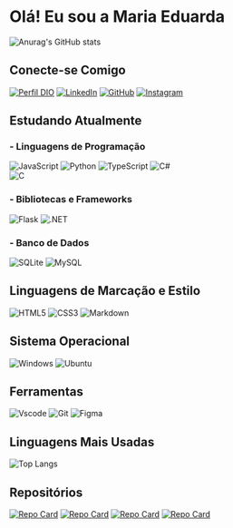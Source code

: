 # Olá! Eu sou a Maria Eduarda

![Anurag's GitHub stats](https://github-readme-stats.vercel.app/api?username=mariaeduarda228&theme=github_dark&show_icons=true)

## Conecte-se Comigo

[![Perfil DIO](https://img.shields.io/badge/-Meu%20Perfil%20na%20DIO-100?style=for-the-badge&logo=)](https://www.dio.me/users/mariaeduarda08222005)
[![LinkedIn](https://img.shields.io/badge/LinkedIn-100?style=for-the-badge&logo=linkedin&logoColor=0077B5)](https://www.linkedin.com/in/maria-eduarda-bastos-9139a3259/)
[![GitHub](https://img.shields.io/badge/GitHub-100000?style=for-the-badge&logo=github&logoColor=white)](https://github.com/mariaeduarda228)
[![Instagram](https://img.shields.io/badge/-Instagram-100?style=for-the-badge&logo=instagram&logoColor=)](https://www.instagram.com/e_mary22/)

## Estudando Atualmente

### - Linguagens de Programação

![JavaScript](https://img.shields.io/badge/JavaScript-100?style=for-the-badge&logo=javascript&logoColor=)
![Python](https://img.shields.io/badge/python-100?style=for-the-badge&logo=python&logoColor=)
![TypeScript](https://img.shields.io/badge/TypeScript-100?style=for-the-badge&logo=typescript&logoColor=)
![C#](https://img.shields.io/badge/C%23-100?style=for-the-badge&logo=c-sharp&logoColor=)        
![C](https://img.shields.io/badge/C-100?style=for-the-badge&logo=c&logoColor=0077B5)

### - Bibliotecas e Frameworks

![Flask](https://img.shields.io/badge/flask-%23000.svg?style=for-the-badge&logo=flask&logoColor=)
![.NET](https://img.shields.io/badge/.NET-100?style=for-the-badge&logo=.net&logoColor=5C2D91)

### - Banco de Dados

![SQLite](https://img.shields.io/badge/SQLite-000?style=for-the-badge&logo=sqlite&logoColor=07405E)
![MySQL](https://img.shields.io/badge/MySQL-00000F?style=for-the-badge&logo=mysql&logoColor=white)

## Linguagens de Marcação e Estilo

![HTML5](https://img.shields.io/badge/HTML5-100?style=for-the-badge&logo=html5&logoColor=E34F26)
![CSS3](https://img.shields.io/badge/CSS3-100?style=for-the-badge&logo=css3&logoColor=1572B6)
![Markdown](https://img.shields.io/badge/Markdown-000?style=for-the-badge&logo=markdown)

## Sistema Operacional

![Windows](https://img.shields.io/badge/Windows-000?style=for-the-badge&logo=windows&logoColor=2CA5E0)
![Ubuntu](https://img.shields.io/badge/Ubuntu-100?style=for-the-badge&logo=ubuntu&logoColor=)

## Ferramentas

![Vscode](https://img.shields.io/badge/Vscode-100?style=for-the-badge&logo=visual-studio-code&logoColor=007ACC)
![Git](https://img.shields.io/badge/GIT-100?style=for-the-badge&logo=git&logoColor=)
![Figma](https://img.shields.io/badge/Figma-100?style=for-the-badge&logo=figma&logoColor=)

## Linguagens Mais Usadas

![Top Langs](https://github-readme-stats-git-masterrstaa-rickstaa.vercel.app/api/top-langs/?username=mariaeduarda228&&&layout=compact&bg&theme=github_dark&show_icons=true)

## Repositórios

[![Repo Card](https://github-readme-stats.vercel.app/api/pin/?username=mariaeduarda228&repo=nlw-unite&bg_color=000&border_color=30A3DC&show_icons=true&theme=github_dark&show_icons=true)](https://github.com/mariaeduarda228/nlw-unite)
[![Repo Card](https://github-readme-stats.vercel.app/api/pin/?username=mariaeduarda228&&repo=dio-lab-open-source&bg_color=000&border_color=30A3DC&show_icons=true&theme=github_dark&show_icons=true)](https://github.com/mariaeduarda228/dio-lab-open-source)
[![Repo Card](https://github-readme-stats.vercel.app/api/pin/?username=mariaeduarda228&&repo=pet-life&bg_color=000&border_color=30A3DC&show_icons=true&theme=github_dark&show_icons=true)](https://github.com/mariaeduarda228/pet-life)
[![Repo Card](https://github-readme-stats.vercel.app/api/pin/?username=mariaeduarda228&&repo=sucesso-teen&bg_color=000&border_color=30A3DC&show_icons=true&theme=github_dark&show_icons=true)](https://github.com/mariaeduarda228/sucesso-teen)

<!---
mariaeduarda228/mariaeduarda228 is a ✨ special ✨ repository because its `README.md` (this file) appears on your GitHub profile.
You can click the Preview link to take a look at your changes.
--->
